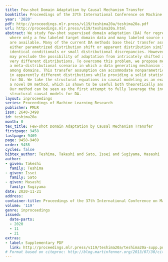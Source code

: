 ```yaml
---
title: Few-shot Domain Adaptation by Causal Mechanism Transfer
booktitle: Proceedings of the 37th International Conference on Machine Learning
year: '2020'
pdf: http://proceedings.mlr.press/v119/teshima20a/teshima20a.pdf
url: http://proceedings.mlr.press/v119/teshima20a.html
abstract: We study few-shot supervised domain adaptation (DA) for regression problems,
  where only a few labeled target domain data and many labeled source domain data
  are available. Many of the current DA methods base their transfer assumptions on
  either parametrized distribution shift or apparent distribution similarities, e.g.,
  identical conditionals or small distributional discrepancies. However, these assumptions
  may preclude the possibility of adaptation from intricately shifted and apparently
  very different distributions. To overcome this problem, we propose mechanism transfer,
  a meta-distributional scenario in which a data generating mechanism is invariant
  among domains. This transfer assumption can accommodate nonparametric shifts resulting
  in apparently different distributions while providing a solid statistical basis
  for DA. We take the structural equations in causal modeling as an example and propose
  a novel DA method, which is shown to be useful both theoretically and experimentally.
  Our method can be seen as the first attempt to fully leverage the invariance of
  structural causal models for DA.
layout: inproceedings
series: Proceedings of Machine Learning Research
publisher: PMLR
issn: 2640-3498
id: teshima20a
month: 0
tex_title: Few-shot Domain Adaptation by Causal Mechanism Transfer
firstpage: 9458
lastpage: 9469
page: 9458-9469
order: 9458
cycles: false
bibtex_author: Teshima, Takeshi and Sato, Issei and Sugiyama, Masashi
author:
- given: Takeshi
  family: Teshima
- given: Issei
  family: Sato
- given: Masashi
  family: Sugiyama
date: 2020-11-21
address: 
container-title: Proceedings of the 37th International Conference on Machine Learning
volume: '119'
genre: inproceedings
issued:
  date-parts:
  - 2020
  - 11
  - 21
extras:
- label: Supplementary PDF
  link: http://proceedings.mlr.press/v119/teshima20a/teshima20a-supp.pdf
# Format based on citeproc: http://blog.martinfenner.org/2013/07/30/citeproc-yaml-for-bibliographies/
---
```

